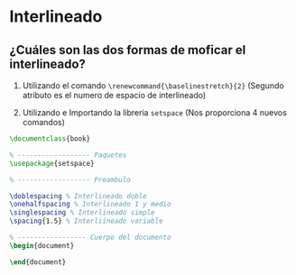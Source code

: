 # Interlineado

## ¿Cuáles son las dos formas de moficar el interlineado?

1. Utilizando el comando `\renewcommand{\baselinestretch}{2}` (Segundo atributo es el numero de espacio de interlineado)

2. Utilizando e Importando la libreria `setspace` (Nos proporciona 4 nuevos comandos) 

```latex
\documentclass{book}

% ------------------ Paquetes
\usepackage{setspace}

% ------------------ Preambulo

\doblespacing % Interlineado doble
\onehalfspacing % Interlineado 1 y medio
\singlespacing % Interlineado simple
\spacing{1.5} % Interliineado variable

% ----------------- Cuerpo del documento
\begin{document}

\end{document}
```